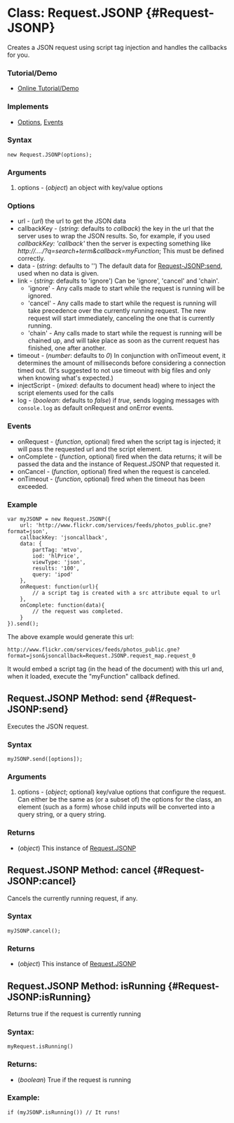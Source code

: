 Class: Request.JSONP {#Request-JSONP}
=====================================

Creates a JSON request using script tag injection and handles the callbacks for you.

### Tutorial/Demo

* [Online Tutorial/Demo][]

### Implements

* [Options][], [Events][]

### Syntax

	new Request.JSONP(options);

### Arguments

1. options - (*object*) an object with key/value options

### Options

* url - (*url*) the url to get the JSON data
* callbackKey - (*string*: defaults to *callback*) the key in the url that the server uses to wrap the JSON results. So, for example, if you used *callbackKey: 'callback'* then the server is expecting something like *http://..../?q=search+term&callback=myFunction*; This must be defined correctly.
* data - (*string*: defaults to '') The default data for [Request-JSONP:send][], used when no data is given.
* link       - (*string*: defaults to 'ignore') Can be 'ignore', 'cancel' and 'chain'.
	* 'ignore' - Any calls made to start while the request is running will be ignored.
	* 'cancel' - Any calls made to start while the request is running will take precedence over the currently running request. The new request will start immediately, canceling the one that is currently running.
	* 'chain'  - Any calls made to start while the request is running will be chained up, and will take place as soon as the current request has finished, one after another.
* timeout - (*number*: defaults to *0*) In conjunction with onTimeout event, it determines the amount of milliseconds before considering a connection timed out. (It's suggested to not use timeout with big files and only when knowing what's expected.)
* injectScript - (*mixed*: defaults to document head) where to inject the script elements used for the calls
* log - (*boolean*: defaults to *false*) if *true*, sends logging messages with `console.log` as default onRequest and onError events.

### Events

* onRequest - (*function*, optional) fired when the script tag is injected; it will pass the requested url and the script element.
* onComplete - (*function*, optional) fired when the data returns; it will be passed the data and the instance of Request.JSONP that requested it.
* onCancel - (*function*, optional) fired when the request is canceled.
* onTimeout - (*function*, optional) fired when the timeout has been exceeded.

### Example

	var myJSONP = new Request.JSONP({
		url: 'http://www.flickr.com/services/feeds/photos_public.gne?format=json',
		callbackKey: 'jsoncallback',
		data: {
			partTag: 'mtvo',
			iod: 'hlPrice',
			viewType: 'json',
			results: '100',
			query: 'ipod'
		},
		onRequest: function(url){
			// a script tag is created with a src attribute equal to url
		},
		onComplete: function(data){
			// the request was completed.
		}
	}).send();

The above example would generate this url:

	http://www.flickr.com/services/feeds/photos_public.gne?format=json&jsoncallback=Request.JSONP.request_map.request_0

It would embed a script tag (in the head of the document) with this url and, when it loaded, execute the "myFunction" callback defined.

Request.JSONP Method: send {#Request-JSONP:send}
------------------------------------------------

Executes the JSON request.

### Syntax

	myJSONP.send([options]);

### Arguments

1. options - (*object*; optional) key/value options that configure the request. Can either be the same as (or a subset of) the options for the class, an element (such as a form) whose child inputs will be converted into a query string, or a query string.

### Returns

* (*object*) This instance of [Request.JSONP][]


Request.JSONP Method: cancel {#Request-JSONP:cancel}
----------------------------------------------------

Cancels the currently running request, if any.

### Syntax

	myJSONP.cancel();

### Returns

* (*object*) This instance of [Request.JSONP][]


Request.JSONP Method: isRunning {#Request-JSONP:isRunning}
----------------------------------------------------------

Returns true if the request is currently running

### Syntax:

	myRequest.isRunning()

### Returns:

* (*boolean*) True if the request is running

### Example:

	if (myJSONP.isRunning()) // It runs!


[Online Tutorial/Demo]:http://www.clientcide.com/wiki/cnet-libraries/06-request/00-jsonp
[Request.JSONP]: #Request-JSONP
[Request-JSONP:send]: #Request-JSONP:send
[Options]: /core/Class/Class.Extras#Options
[Events]: /core/Class/Class.Extras#Events

